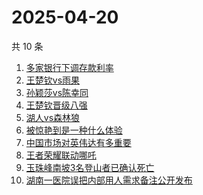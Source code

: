 # 2025-04-20

共 10 条

<!-- BEGIN -->
<!-- 最后更新时间 Sun Apr 20 2025 15:10:25 GMT+0800 (China Standard Time) -->

1. [多家银行下调存款利率](https://www.zhihu.com/search?q=%E5%A4%9A%E5%AE%B6%E9%93%B6%E8%A1%8C%E4%B8%8B%E8%B0%83%E5%AD%98%E6%AC%BE%E5%88%A9%E7%8E%87)
1. [王楚钦vs雨果](https://www.zhihu.com/search?q=%E7%8E%8B%E6%A5%9A%E9%92%A6vs%E9%9B%A8%E6%9E%9C)
1. [孙颖莎vs陈幸同](https://www.zhihu.com/search?q=%E5%AD%99%E9%A2%96%E8%8E%8Evs%E9%99%88%E5%B9%B8%E5%90%8C)
1. [王楚钦晋级八强](https://www.zhihu.com/search?q=%E7%8E%8B%E6%A5%9A%E9%92%A6%E6%99%8B%E7%BA%A7%E5%85%AB%E5%BC%BA)
1. [湖人vs森林狼](https://www.zhihu.com/search?q=%E6%B9%96%E4%BA%BAvs%E6%A3%AE%E6%9E%97%E7%8B%BC)
1. [被惊艳到是一种什么体验](https://www.zhihu.com/search?q=%E8%A2%AB%E6%83%8A%E8%89%B3%E5%88%B0%E6%98%AF%E4%B8%80%E7%A7%8D%E4%BB%80%E4%B9%88%E4%BD%93%E9%AA%8C)
1. [中国市场对英伟达有多重要](https://www.zhihu.com/search?q=%E4%B8%AD%E5%9B%BD%E5%B8%82%E5%9C%BA%E5%AF%B9%E8%8B%B1%E4%BC%9F%E8%BE%BE%E6%9C%89%E5%A4%9A%E9%87%8D%E8%A6%81)
1. [王者荣耀联动哪吒](https://www.zhihu.com/search?q=%E7%8E%8B%E8%80%85%E8%8D%A3%E8%80%80%E8%81%94%E5%8A%A8%E5%93%AA%E5%90%92)
1. [玉珠峰南坡3名登山者已确认死亡](https://www.zhihu.com/search?q=%E7%8E%89%E7%8F%A0%E5%B3%B0%E5%8D%97%E5%9D%A13%E5%90%8D%E7%99%BB%E5%B1%B1%E8%80%85%E5%B7%B2%E7%A1%AE%E8%AE%A4%E6%AD%BB%E4%BA%A1)
1. [湖南一医院误把内部用人需求备注公开发布](https://www.zhihu.com/search?q=%E6%B9%96%E5%8D%97%E4%B8%80%E5%8C%BB%E9%99%A2%E8%AF%AF%E6%8A%8A%E5%86%85%E9%83%A8%E7%94%A8%E4%BA%BA%E9%9C%80%E6%B1%82%E5%A4%87%E6%B3%A8%E5%85%AC%E5%BC%80%E5%8F%91%E5%B8%83)

<!-- END -->
